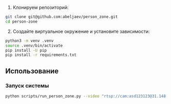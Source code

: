 1. Клонируем репозиторий:
```bash
git clone git@github.com:abeljaev/person_zone.git
cd person-zone
```

2. Создайте виртуальное окружение и установите зависимости:
```bash
python3 -m venv .venv
source .venv/bin/activate
pip install -U pip
pip install -r requirements.txt
```

## Использование

### Запуск системы

```bash
python scripts/run_person_zone.py --video "rtsp://cam:asd123123@31.148.204.230:9554/cam/realmonitor?channel=1&subtype=0" --zones config/zones_rtsp.json
```